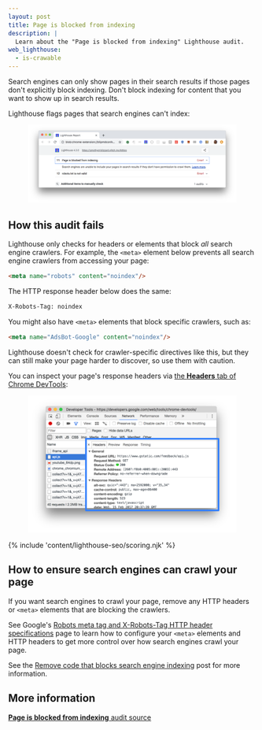 ```yaml
---
layout: post
title: Page is blocked from indexing
description: |
  Learn about the "Page is blocked from indexing" Lighthouse audit.
web_lighthouse:
  - is-crawable
---
```


Search engines can only show pages in their search results
if those pages don't explicitly block indexing.
Don't block indexing for content that you want to show up in search results.

Lighthouse flags pages that search engines can't index:

<figure class="w-figure">
  <img class="w-screenshot w-screenshot--filled" src="is-crawable.png" alt="Lighthouse audit showing search engines can't index your page">
</figure>

## How this audit fails

Lighthouse only checks for headers or elements that block _all_ search engine
crawlers. For example, the `<meta>` element below prevents all search engine
crawlers from accessing your page:

```html
<meta name="robots" content="noindex"/>
```

The HTTP response header below does the same:

```html
X-Robots-Tag: noindex
```

You might also have `<meta>` elements that block specific crawlers, such as:

```html
<meta name="AdsBot-Google" content="noindex"/>
```

Lighthouse doesn't check for crawler-specific directives like this, but they can
still make your page harder to discover, so use them with caution.

You can inspect your page's response headers via
[the **Headers** tab of Chrome DevTools](https://developers.google.com/web/tools/chrome-devtools/network-performance/reference#headers):

<figure class="w-figure">
  <img class="w-screenshot w-screenshot--filled" src="headers.svg" alt="The Headers tab">
</figure>

{% include 'content/lighthouse-seo/scoring.njk' %}

## How to ensure search engines can crawl your page

If you want search engines to crawl your page, remove any HTTP headers or
`<meta>` elements that are blocking the crawlers.

See Google's [Robots meta tag and X-Robots-Tag HTTP header specifications](https://developers.google.com/search/reference/robots_meta_tag)
page to learn how to configure your `<meta>` elements and HTTP headers to get
more control over how search engines crawl your page.

See the [Remove code that blocks search engine indexing](/remove-code-blocking-indexing)
post for more information.

## More information

[**Page is blocked from indexing** audit source](https://github.com/GoogleChrome/lighthouse/blob/master/lighthouse-core/audits/seo/is-crawlable.js)
